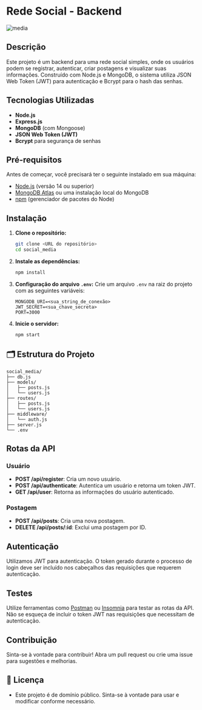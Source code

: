 # Rede Social - Backend

![media](https://github.com/user-attachments/assets/343e5fb5-55b7-4cc0-9a6c-ec98b20153ab)

##  Descrição

Este projeto é um backend para uma rede social simples, onde os usuários podem se registrar, autenticar, criar postagens e visualizar suas informações. Construído com Node.js e MongoDB, o sistema utiliza JSON Web Token (JWT) para autenticação e Bcrypt para o hash das senhas.

##  Tecnologias Utilizadas

- **Node.js**
- **Express.js**
- **MongoDB** (com Mongoose)
- **JSON Web Token (JWT)**
- **Bcrypt** para segurança de senhas

##  Pré-requisitos

Antes de começar, você precisará ter o seguinte instalado em sua máquina:

- [Node.js](https://nodejs.org/) (versão 14 ou superior)
- [MongoDB Atlas](https://www.mongodb.com/atlas/database) ou uma instalação local do MongoDB
- [npm](https://www.npmjs.com/) (gerenciador de pacotes do Node)

##  Instalação

1. **Clone o repositório:**

   ```bash
   git clone <URL do repositório>
   cd social_media
   ```
2. **Instale as dependências:**

   ```bash
   npm install
   ```
3. **Configuração do arquivo `.env`:**
   Crie um arquivo `.env` na raiz do projeto com as seguintes variáveis:

   ```
   MONGODB_URI=<sua_string_de_conexão>
   JWT_SECRET=<sua_chave_secreta>
   PORT=3000
   ```
4. **Inicie o servidor:**

   ```bash
   npm start
   ```

## 🗂 Estrutura do Projeto

```
social_media/
├── db.js
├── models/
│   ├── posts.js
│   └── users.js
├── routes/
│   ├── posts.js
│   └── users.js
├── middleware/
│   └── auth.js
├── server.js
└── .env
```

##  Rotas da API

### Usuário

- **POST /api/register**: Cria um novo usuário.
- **POST /api/authenticate**: Autentica um usuário e retorna um token JWT.
- **GET /api/user**: Retorna as informações do usuário autenticado.

### Postagem

- **POST /api/posts**: Cria uma nova postagem.
- **DELETE /api/posts/:id**: Exclui uma postagem por ID.

##  Autenticação

Utilizamos JWT para autenticação. O token gerado durante o processo de login deve ser incluído nos cabeçalhos das requisições que requerem autenticação.

##  Testes

Utilize ferramentas como [Postman](https://www.postman.com/) ou [Insomnia](https://insomnia.rest/) para testar as rotas da API. Não se esqueça de incluir o token JWT nas requisições que necessitam de autenticação.

## Contribuição

Sinta-se à vontade para contribuir! Abra um pull request ou crie uma issue para sugestões e melhorias.

## 📄 Licença

*  Este projeto é de domínio público. Sinta-se à vontade para usar e modificar conforme necessário.
